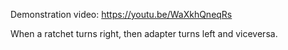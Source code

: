 Demonstration video: https://youtu.be/WaXkhQneqRs

When a ratchet turns right, then adapter turns left and viceversa.
